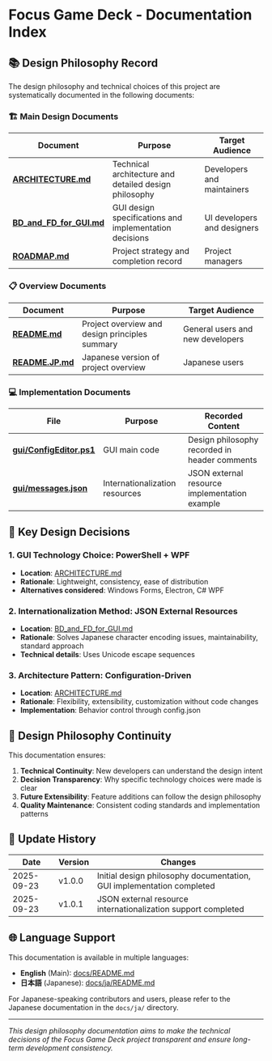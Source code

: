 # Focus Game Deck - Documentation Index

## 📚 Design Philosophy Record

The design philosophy and technical choices of this project are systematically documented in the following documents:

### 🏗️ Main Design Documents

| Document | Purpose | Target Audience |
|----------|---------|-----------------|
| **[ARCHITECTURE.md](./ARCHITECTURE.md)** | Technical architecture and detailed design philosophy | Developers and maintainers |
| **[BD_and_FD_for_GUI.md](./BD_and_FD_for_GUI.md)** | GUI design specifications and implementation decisions | UI developers and designers |
| **[ROADMAP.md](./ROADMAP.md)** | Project strategy and completion record | Project managers |

### 📋 Overview Documents

| Document | Purpose | Target Audience |
|----------|---------|-----------------|
| **[README.md](../README.md)** | Project overview and design principles summary | General users and new developers |
| **[README.JP.md](../README.JP.md)** | Japanese version of project overview | Japanese users |

### 💻 Implementation Documents

| File | Purpose | Recorded Content |
|------|---------|------------------|
| **[gui/ConfigEditor.ps1](../gui/ConfigEditor.ps1)** | GUI main code | Design philosophy recorded in header comments |
| **[gui/messages.json](../gui/messages.json)** | Internationalization resources | JSON external resource implementation example |

## 🎯 Key Design Decisions

### 1. **GUI Technology Choice: PowerShell + WPF**

- **Location**: [ARCHITECTURE.md](./ARCHITECTURE.md#gui-technology-choice-powershell--wpf)
- **Rationale**: Lightweight, consistency, ease of distribution
- **Alternatives considered**: Windows Forms, Electron, C# WPF

### 2. **Internationalization Method: JSON External Resources**

- **Location**: [BD_and_FD_for_GUI.md](./BD_and_FD_for_GUI.md#internationalization-method-json-external-resources)
- **Rationale**: Solves Japanese character encoding issues, maintainability, standard approach
- **Technical details**: Uses Unicode escape sequences

### 3. **Architecture Pattern: Configuration-Driven**

- **Location**: [ARCHITECTURE.md](./ARCHITECTURE.md#configuration-management-json-configuration-file)
- **Rationale**: Flexibility, extensibility, customization without code changes
- **Implementation**: Behavior control through config.json

## 🔄 Design Philosophy Continuity

This documentation ensures:

1. **Technical Continuity**: New developers can understand the design intent
2. **Decision Transparency**: Why specific technology choices were made is clear
3. **Future Extensibility**: Feature additions can follow the design philosophy
4. **Quality Maintenance**: Consistent coding standards and implementation patterns

## 📅 Update History

| Date | Version | Changes |
|------|---------|---------|
| 2025-09-23 | v1.0.0 | Initial design philosophy documentation, GUI implementation completed |
| 2025-09-23 | v1.0.1 | JSON external resource internationalization support completed |

## 🌐 Language Support

This documentation is available in multiple languages:

- **English** (Main): [docs/README.md](./README.md)
- **日本語** (Japanese): [docs/ja/README.md](./ja/README.md)

For Japanese-speaking contributors and users, please refer to the Japanese documentation in the `docs/ja/` directory.

---

*This design philosophy documentation aims to make the technical decisions of the Focus Game Deck project transparent and ensure long-term development consistency.*

